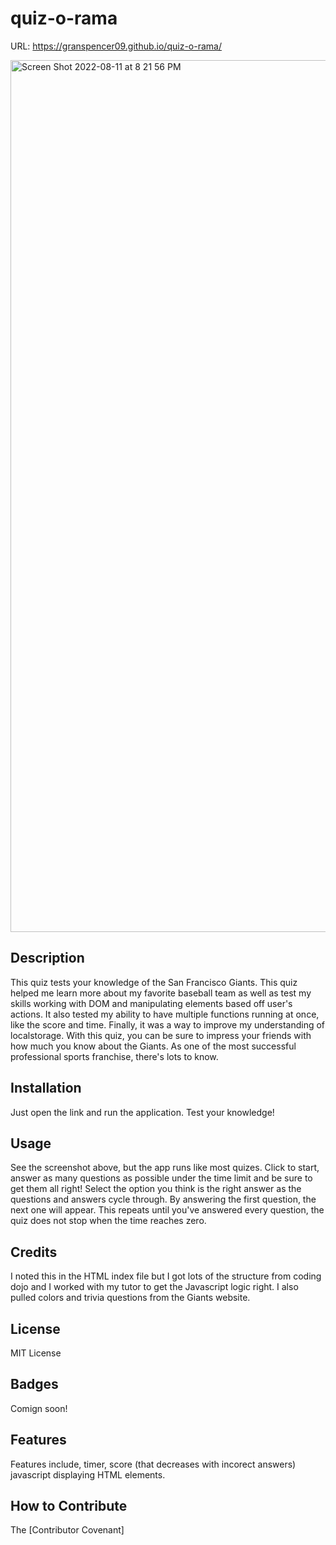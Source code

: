 # quiz-o-rama

URL: https://granspencer09.github.io/quiz-o-rama/

<img width="1395" alt="Screen Shot 2022-08-11 at 8 21 56 PM" src="https://user-images.githubusercontent.com/28960328/184279111-a73ae640-1052-4320-96fa-7768620865c7.png">


## Description
This quiz tests your knowledge of the San Francisco Giants. This quiz helped me learn more about my favorite baseball team as well as test my skills working with DOM and manipulating elements based off user's actions. It also tested my ability to have multiple functions running at once, like the score and time. Finally, it was a way to improve my understanding of localstorage.
With this quiz, you can be sure to impress your friends with how much you know about the Giants. As one of the most successful professional sports franchise, there's lots to know.

## Installation
Just open the link and run the application. Test your knowledge!

## Usage
See the screenshot above, but the app runs like most quizes. Click to start, answer as many questions as possible under the time limit and be sure to get them all right! Select the option you think is the right answer as the questions and answers cycle through. By answering the first question, the next one will appear. This repeats until you've answered every question, the quiz does not stop when the time reaches zero.

## Credits
I noted this in the HTML index file but I got lots of the structure from coding dojo and I worked with my tutor to get the Javascript logic right. I also pulled colors and trivia questions from the Giants website.


## License
MIT License

## Badges
Comign soon!


## Features
Features include, timer, score (that decreases with incorect answers) javascript displaying HTML elements. 


## How to Contribute
The [Contributor Covenant]


